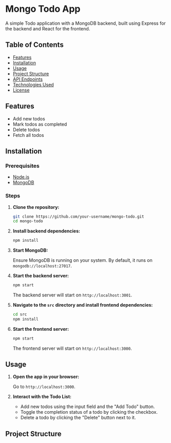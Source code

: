 # Mongo Todo App

A simple Todo application with a MongoDB backend, built using Express for the backend and React for the frontend.

## Table of Contents

- [Features](#features)
- [Installation](#installation)
- [Usage](#usage)
- [Project Structure](#project-structure)
- [API Endpoints](#api-endpoints)
- [Technologies Used](#technologies-used)
- [License](#license)

## Features

- Add new todos
- Mark todos as completed
- Delete todos
- Fetch all todos

## Installation

### Prerequisites

- [Node.js](https://nodejs.org/)
- [MongoDB](https://www.mongodb.com/)

### Steps

1. **Clone the repository:**

    ```sh
    git clone https://github.com/your-username/mongo-todo.git
    cd mongo-todo
    ```

2. **Install backend dependencies:**

    ```sh
    npm install
    ```

3. **Start MongoDB:**

    Ensure MongoDB is running on your system. By default, it runs on `mongodb://localhost:27017`.

4. **Start the backend server:**

    ```sh
    npm start
    ```

    The backend server will start on `http://localhost:3001`.

5. **Navigate to the `src` directory and install frontend dependencies:**

    ```sh
    cd src
    npm install
    ```

6. **Start the frontend server:**

    ```sh
    npm start
    ```

    The frontend server will start on `http://localhost:3000`.

## Usage

1. **Open the app in your browser:**

    Go to `http://localhost:3000`.

2. **Interact with the Todo List:**

    - Add new todos using the input field and the "Add Todo" button.
    - Toggle the completion status of a todo by clicking the checkbox.
    - Delete a todo by clicking the "Delete" button next to it.

## Project Structure

